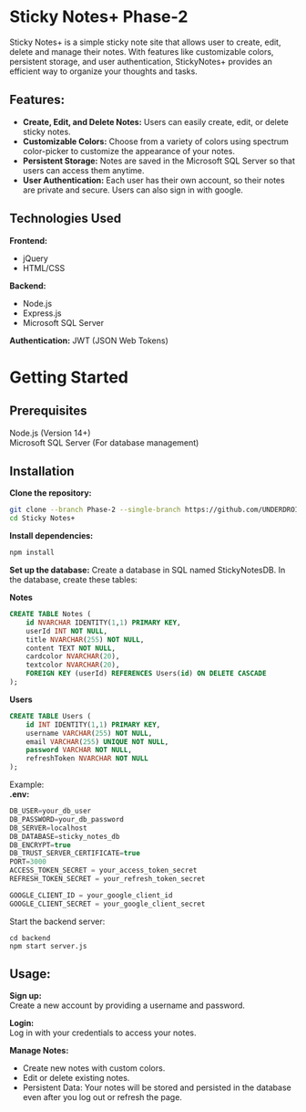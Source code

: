 # Sticky Notes+ Phase-2
Sticky Notes+ is a simple sticky note site that allows user to create, edit, delete and manage their notes.  With features like customizable colors, persistent storage, and user authentication, StickyNotes+ provides an efficient way to organize your thoughts and tasks.

## Features:
- **Create, Edit, and Delete Notes:** Users can easily create, edit, or delete sticky notes.
- **Customizable Colors:** Choose from a variety of colors using spectrum color-picker to customize the appearance of your notes.
- **Persistent Storage:** Notes are saved in the Microsoft SQL Server so that users can access them anytime.
- **User Authentication:** Each user has their own account, so their notes are private and secure. Users can also sign in with google.

## Technologies Used
**Frontend:**  
- jQuery
- HTML/CSS
  
**Backend:**  
- Node.js
- Express.js
- Microsoft SQL Server
  
**Authentication:** JWT (JSON Web Tokens)

# Getting Started
## Prerequisites  
Node.js (Version 14+)  
Microsoft SQL Server (For database management)  

## Installation  
**Clone the repository:**
```bash
git clone --branch Phase-2 --single-branch https://github.com/UNDERDROID/sticky-notes.git
cd Sticky Notes+
```
**Install dependencies:**
```bash
npm install
```
**Set up the database:**
Create a database in SQL named StickyNotesDB. 
In the database, create these tables:  

**Notes**
```SQL
CREATE TABLE Notes (
    id NVARCHAR IDENTITY(1,1) PRIMARY KEY,
    userId INT NOT NULL,
    title NVARCHAR(255) NOT NULL,
    content TEXT NOT NULL,
    cardcolor NVARCHAR(20),
    textcolor NVARCHAR(20),
    FOREIGN KEY (userId) REFERENCES Users(id) ON DELETE CASCADE
);
```

**Users**
```SQL
CREATE TABLE Users (
    id INT IDENTITY(1,1) PRIMARY KEY,
    username VARCHAR(255) NOT NULL,
    email VARCHAR(255) UNIQUE NOT NULL,
    password VARCHAR NOT NULL,
    refreshToken NVARCHAR NOT NULL
);
```


Example:   
**.env:**
```javascript
DB_USER=your_db_user
DB_PASSWORD=your_db_password
DB_SERVER=localhost
DB_DATABASE=sticky_notes_db
DB_ENCRYPT=true
DB_TRUST_SERVER_CERTIFICATE=true
PORT=3000
ACCESS_TOKEN_SECRET = your_access_token_secret
REFRESH_TOKEN_SECRET = your_refresh_token_secret

GOOGLE_CLIENT_ID = your_google_client_id
GOOGLE_CLIENT_SECRET = your_google_client_secret
```

Start the backend server:
```
cd backend
npm start server.js
```

## Usage:
**Sign up:**   
Create a new account by providing a username and password. 

**Login:**   
Log in with your credentials to access your notes.  

**Manage Notes:**  
- Create new notes with custom colors.  
- Edit or delete existing notes.  
- Persistent Data: Your notes will be stored and persisted in the database even after you log out or refresh the page.

